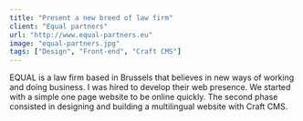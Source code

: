 ```yaml
---
title: "Present a new breed of law firm"
client: "Equal partners"
url: "http://www.equal-partners.eu"
image: "equal-partners.jpg"
tags: ["Design", "Front-end", "Craft CMS"]
---
```


EQUAL is a law firm based in Brussels that believes in new ways of working and doing business. I was hired to develop their web presence. We started with a simple one page website to be online quickly. The second phase consisted in designing and building a multilingual website with Craft CMS.
